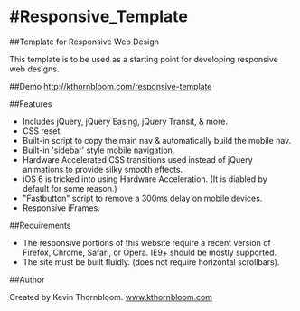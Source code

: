 #Responsive_Template
===================

##Template for Responsive Web Design

This template is to be used as a starting point for developing responsive web designs. 

##Demo
http://kthornbloom.com/responsive-template

##Features

* Includes jQuery, jQuery Easing, jQuery Transit, & more.
* CSS reset
* Built-in script to copy the main nav & automatically build the mobile nav.
* Built-in 'sidebar' style mobile navigation.
* Hardware Accelerated CSS transitions used instead of jQuery animations to provide silky smooth effects.
* iOS 6 is tricked into using Hardware Acceleration. (It is diabled by default for some reason.)
* "Fastbutton" script to remove a 300ms delay on mobile devices.
* Responsive iFrames.

##Requirements

* The responsive portions of this website require a recent version of Firefox, Chrome, Safari, or Opera. IE9+ should be mostly supported.
* The site must be built fluidly. (does not require horizontal scrollbars).

##Author

Created by Kevin Thornbloom. 
www.kthornbloom.com
